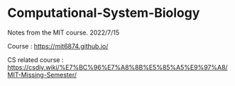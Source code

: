 # Computational-System-Biology
Notes from the MIT course. 2022/7/15

Course : https://mit6874.github.io/

CS related course : https://csdiy.wiki/%E7%BC%96%E7%A8%8B%E5%85%A5%E9%97%A8/MIT-Missing-Semester/
